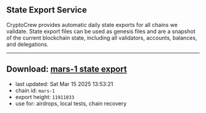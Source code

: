 ## State Export Service
CryptoCrew provides automatic daily state exports for all chains we validate. State export files can be used as genesis files and are a snapshot of the current blockchain state, including all validators, accounts, balances, and delegations.

---
**Download: [mars-1 state export](https://ccv-s3.nbg1.your-objectstorage.com/SERVICE/mars/mars-1_export_11911033.json)**
---

- last updated: Sat Mar 15 2025 13:53:21
- chain id: `mars-1`
- export height: `11911033`
- use for: airdrops, local tests, chain recovery

